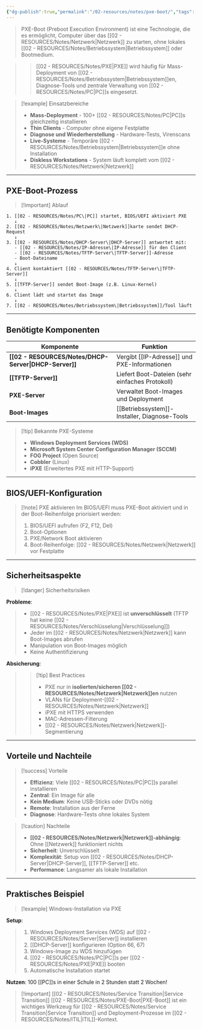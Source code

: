 ```yaml
---
{"dg-publish":true,"permalink":"/02-resources/notes/pxe-boot/","tags":["informatik/netzwerk","informatik/deployment","GFN/LF06"],"noteIcon":"","updated":"2025-10-24T13:01:54.000+02:00"}
---
```



>PXE-Boot (Preboot Execution Environment) ist eine Technologie, die es ermöglicht, Computer über das [[02 - RESOURCES/Notes/Netzwerk\|Netzwerk]] zu starten, ohne lokales [[02 - RESOURCES/Notes/Betriebssystem\|Betriebssystem]] oder Bootmedium.

>>[[02 - RESOURCES/Notes/PXE\|PXE]] wird häufig für Mass-Deployment von [[02 - RESOURCES/Notes/Betriebssystem\|Betriebssystem]]en, Diagnose-Tools und zentrale Verwaltung von [[02 - RESOURCES/Notes/PC\|PC]]s eingesetzt.

>[!example] Einsatzbereiche
>- **Mass-Deployment** - 100+ [[02 - RESOURCES/Notes/PC\|PC]]s gleichzeitig installieren
>- **Thin Clients** - Computer ohne eigene Festplatte
>- **Diagnose und Wiederherstellung** - Hardware-Tests, Virenscans
>- **Live-Systeme** - Temporäre [[02 - RESOURCES/Notes/Betriebssystem\|Betriebssystem]]e ohne Installation
>- **Diskless Workstations** - System läuft komplett vom [[02 - RESOURCES/Notes/Netzwerk\|Netzwerk]]

---

## PXE-Boot-Prozess

>[!important] Ablauf

```
1. [[02 - RESOURCES/Notes/PC\|PC]] startet, BIOS/UEFI aktiviert PXE
   ↓
2. [[02 - RESOURCES/Notes/Netzwerk\|Netzwerk]]karte sendet DHCP-Request
   ↓
3. [[02 - RESOURCES/Notes/DHCP-Server\|DHCP-Server]] antwortet mit:
   - [[02 - RESOURCES/Notes/IP-Adresse\|IP-Adresse]] für den Client
   - [[02 - RESOURCES/Notes/TFTP-Server\|TFTP-Server]]-Adresse
   - Boot-Dateiname
   ↓
4. Client kontaktiert [[02 - RESOURCES/Notes/TFTP-Server\|TFTP-Server]]
   ↓
5. [[TFTP-Server]] sendet Boot-Image (z.B. Linux-Kernel)
   ↓
6. Client lädt und startet das Image
   ↓
7. [[02 - RESOURCES/Notes/Betriebssystem\|Betriebssystem]]/Tool läuft
```

---

## Benötigte Komponenten

|Komponente|Funktion|
|---|---|
|**[[02 - RESOURCES/Notes/DHCP-Server\|DHCP-Server]]**|Vergibt [[IP-Adresse]] und PXE-Informationen|
|**[[TFTP-Server]]**|Liefert Boot-Dateien (sehr einfaches Protokoll)|
|**PXE-Server**|Verwaltet Boot-Images und Deployment|
|**Boot-Images**|[[Betriebssystem]]-Installer, Diagnose-Tools|

>[!tip] Bekannte PXE-Systeme
>- **Windows Deployment Services (WDS)**
>- **Microsoft System Center Configuration Manager (SCCM)**
>- **FOG Project** (Open Source)
>- **Cobbler** (Linux)
>- **iPXE** (Erweitertes PXE mit HTTP-Support)

---

## BIOS/UEFI-Konfiguration

>[!note] PXE aktivieren
>Im BIOS/UEFI muss PXE-Boot aktiviert und in der Boot-Reihenfolge priorisiert werden:
>
>1. BIOS/UEFI aufrufen (F2, F12, Del)
>2. Boot-Optionen
>3. PXE/Network Boot aktivieren
>4. Boot-Reihenfolge: [[02 - RESOURCES/Notes/Netzwerk\|Netzwerk]] vor Festplatte

---

## Sicherheitsaspekte

>[!danger] Sicherheitsrisiken

**Probleme**:
>- [[02 - RESOURCES/Notes/PXE\|PXE]] ist **unverschlüsselt** (TFTP hat keine [[02 - RESOURCES/Notes/Verschlüsselung\|Verschlüsselung]])
>- Jeder im [[02 - RESOURCES/Notes/Netzwerk\|Netzwerk]] kann Boot-Images abrufen
>- Manipulation von Boot-Images möglich
>- Keine Authentifizierung

**Absicherung**:
>>[!tip] Best Practices
>>- PXE nur in **isolierten/sicheren [[02 - RESOURCES/Notes/Netzwerk\|Netzwerk]]en** nutzen
>>- VLANs für Deployment-[[02 - RESOURCES/Notes/Netzwerk\|Netzwerk]]
>>- iPXE mit HTTPS verwenden
>>- MAC-Adressen-Filterung
>>- [[02 - RESOURCES/Notes/Netzwerk\|Netzwerk]]-Segmentierung

---

## Vorteile und Nachteile

>[!success] Vorteile
>- **Effizienz**: Viele [[02 - RESOURCES/Notes/PC\|PC]]s parallel installieren
>- **Zentral**: Ein Image für alle
>- **Kein Medium**: Keine USB-Sticks oder DVDs nötig
>- **Remote**: Installation aus der Ferne
>- **Diagnose**: Hardware-Tests ohne lokales System

>[!caution] Nachteile
>- **[[02 - RESOURCES/Notes/Netzwerk\|Netzwerk]]-abhängig**: Ohne [[Netzwerk]] funktioniert nichts
>- **Sicherheit**: Unverschlüsselt
>- **Komplexität**: Setup von [[02 - RESOURCES/Notes/DHCP-Server\|DHCP-Server]], [[TFTP-Server]] etc.
>- **Performance**: Langsamer als lokale Installation

---

## Praktisches Beispiel

>[!example] Windows-Installation via PXE

**Setup**:
>1. Windows Deployment Services (WDS) auf [[02 - RESOURCES/Notes/Server\|Server]] installieren
>2. [[DHCP-Server]] konfigurieren (Option 66, 67)
>3. Windows-Image zu WDS hinzufügen
>4. [[02 - RESOURCES/Notes/PC\|PC]]s per [[02 - RESOURCES/Notes/PXE\|PXE]] booten
>5. Automatische Installation startet

**Nutzen**: 100 [[PC]]s in einer Schule in 2 Stunden statt 2 Wochen!

>[!important] [[02 - RESOURCES/Notes/Service Transition\|Service Transition]]
>[[02 - RESOURCES/Notes/PXE-Boot\|PXE-Boot]] ist ein wichtiges Werkzeug für [[02 - RESOURCES/Notes/Service Transition\|Service Transition]] und Deployment-Prozesse im [[02 - RESOURCES/Notes/ITIL\|ITIL]]-Kontext.
